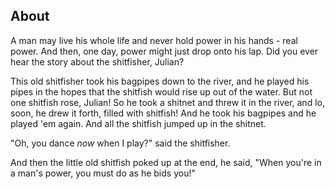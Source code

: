 ## About

A man may live his whole life and never hold power in his hands - real power.
And then, one day, power might just drop onto his lap.  Did you ever hear the
story about the shitfisher, Julian?

This old shitfisher took his bagpipes down to the river, and he played his pipes
in the hopes that the shitfish would rise up out of the water.  But not one
shitfish rose, Julian!  So he took a shitnet and threw it in the river, and lo,
soon, he drew it forth, filled with shitfish!  And he took his bagpipes and he
played 'em again.  And all the shitfish jumped up in the shitnet.

"Oh, you dance _now_ when I play?" said the shitfisher.

And then the little old shitfish poked up at the end, he said, "When you're in a
man's power, you must do as he bids you!"
